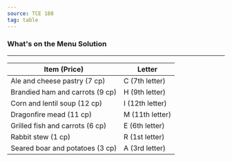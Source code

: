 ```yaml
---
source: TCE 188
tag: table
---
```


### What's on the Menu Solution
---
|Item (Price)|Letter|
|----------|------|
|Ale and cheese pastry (7 cp)|C (7th letter)|
|Brandied ham and carrots (9 cp)|H (9th letter)|
|Corn and lentil soup (12 cp)|I (12th letter)|
|Dragonfire mead (11 cp)|M (11th letter)|
|Grilled fish and carrots (6 cp)|E (6th letter)|
|Rabbit stew (1 cp)|R (1st letter)|
|Seared boar and potatoes (3 cp)|A (3rd letter)|
